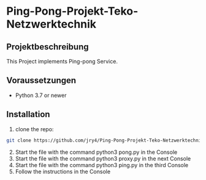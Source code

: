 # Ping-Pong-Projekt-Teko-Netzwerktechnik

## Projektbeschreibung 
This Project implements Ping-pong Service.

## Voraussetzungen
- Python 3.7 or newer

## Installation
1. clone the repo:
```bash
git clone https://github.com/jry4/Ping-Pong-Projekt-Teko-Netzwerktechnik.git

```
2. Start the file with the command python3 pong.py in the Console
3. Start the file with the command python3 proxy.py in the next Console
4. Start the file with the command python3 ping.py in the third Console
5. Follow the instructions in the Console
